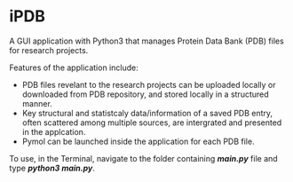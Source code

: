 # iPDB
A GUI application with Python3 that manages Protein Data Bank (PDB) files for research projects. 

Features of the application include:
<ul>
  <li>PDB files revelant to the research projects can be uploaded locally or downloaded from PDB repository, and stored locally in a structured manner.</li>
  <li>Key structural and statistcaly data/information of a saved PDB entry, often scattered among multiple sources, are intergrated and presented in the applcation. </li>
  <li>Pymol can be launched inside the application for each PDB file.</li>
</ul>

To use, in the Terminal, navigate to the folder containing **<i>main.py</i>** file and type **<i>python3 main.py</i>**.

